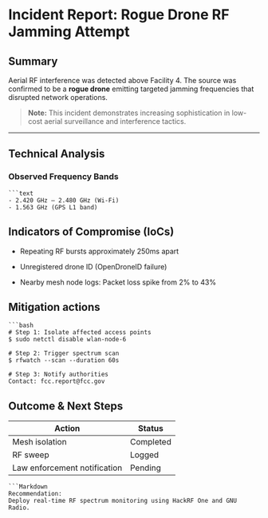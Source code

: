 # Incident Report: Rogue Drone RF Jamming Attempt

## Summary
Aerial RF interference was detected above Facility 4. The source was confirmed to be a **rogue drone** emitting targeted jamming frequencies that disrupted network operations.

> **Note:** This incident demonstrates increasing sophistication in low-cost aerial surveillance and interference tactics.

---

## Technical Analysis

### Observed Frequency Bands
    ```text
    - 2.420 GHz – 2.480 GHz (Wi-Fi)
    - 1.563 GHz (GPS L1 band)

## Indicators of Compromise (IoCs)
- Repeating RF bursts approximately 250ms apart

- Unregistered drone ID (OpenDroneID failure)

- Nearby mesh node logs: Packet loss spike from 2% to 43%

## Mitigation actions
    ```bash
    # Step 1: Isolate affected access points
    $ sudo netctl disable wlan-node-6
    
    # Step 2: Trigger spectrum scan
    $ rfwatch --scan --duration 60s
    
    # Step 3: Notify authorities
    Contact: fcc.report@fcc.gov
    
## Outcome & Next Steps
| Action                       | Status    |
| ---------------------------- | --------- |
| Mesh isolation               | Completed |
| RF sweep                     | Logged    |
| Law enforcement notification | Pending   |
    ```Markdown
    Recommendation:
    Deploy real-time RF spectrum monitoring using HackRF One and GNU Radio.
